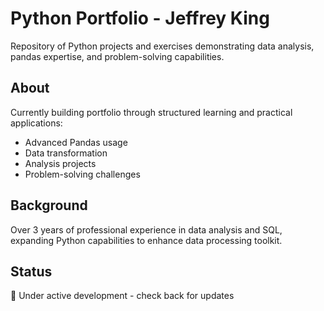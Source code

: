 # Python Portfolio - Jeffrey King

Repository of Python projects and exercises demonstrating data analysis, pandas expertise, and problem-solving capabilities.

## About
Currently building portfolio through structured learning and practical applications:
- Advanced Pandas usage
- Data transformation
- Analysis projects
- Problem-solving challenges

## Background
Over 3 years of professional experience in data analysis and SQL, expanding Python capabilities to enhance data processing toolkit.

## Status
🚧 Under active development - check back for updates
